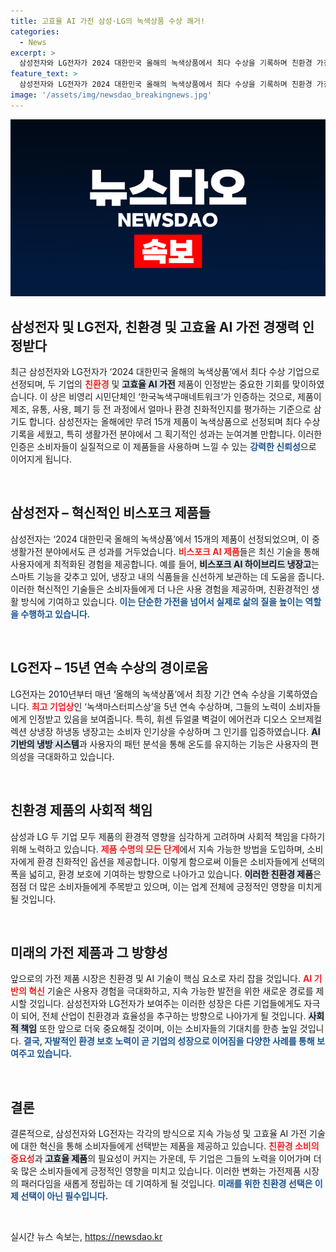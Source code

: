 ```yaml
---
title: 고효율 AI 가전 삼성·LG의 녹색상품 수상 쾌거!
categories:
  - News
excerpt: >
  삼성전자와 LG전자가 2024 대한민국 올해의 녹색상품에서 최다 수상을 기록하며 친환경 가전의 강자로 떠올랐다. 삼성전자는 15개 제품이, LG전자는 15년 연속 선정되며 지속 가능한 혁신을 입증했다. 클릭해 자세한 내용을 확인하세요!
feature_text: >
  삼성전자와 LG전자가 2024 대한민국 올해의 녹색상품에서 최다 수상을 기록하며 친환경 가전의 강자로 떠올랐다. 삼성전자는 15개 제품이, LG전자는 15년 연속 선정되며 지속 가능한 혁신을 입증했다. 클릭해 자세한 내용을 확인하세요!
image: '/assets/img/newsdao_breakingnews.jpg'
---
```


<p><img src="/assets/img/newsdao_breakingnews.jpg" alt="cryptoinkorea 속보" /></p>

<h2 data-ke-size="size26">삼성전자 및 LG전자, 친환경 및 고효율 AI 가전 경쟁력 인정받다</h2>

<p data-ke-size="size16">최근 삼성전자와 LG전자가 ‘2024 대한민국 올해의 녹색상품’에서 최다 수상 기업으로 선정되며, 두 기업의 <b><span style="color: #ee2323;">친환경</span></b> 및 <b><span style="background-color: #21538527;">고효율 AI 가전</span></b> 제품이 인정받는 중요한 기회를 맞이하였습니다. 이 상은 비영리 시민단체인 ‘한국녹색구매네트워크’가 인증하는 것으로, 제품이 제조, 유통, 사용, 폐기 등 전 과정에서 얼마나 환경 친화적인지를 평가하는 기준으로 삼기도 합니다. 삼성전자는 올해에만 무려 15개 제품이 녹색상품으로 선정되며 최다 수상 기록을 세웠고, 특히 생활가전 분야에서 그 획기적인 성과는 눈여겨볼 만합니다. 이러한 인증은 소비자들이 실질적으로 이 제품들을 사용하며 느낄 수 있는 <b><span style="color: #1a5490;">강력한 신뢰성</span></b>으로 이어지게 됩니다.</p>

<p data-ke-size="size16">&nbsp;</p>

<h2 data-ke-size="size26">삼성전자 – 혁신적인 비스포크 제품들</h2>

<p data-ke-size="size16">삼성전자는 ‘2024 대한민국 올해의 녹색상품’에서 15개의 제품이 선정되었으며, 이 중 생활가전 분야에서도 큰 성과를 거두었습니다. <b><span style="color: #ee2323;">비스포크 AI 제품</span></b>들은 최신 기술을 통해 사용자에게 최적화된 경험을 제공합니다. 예를 들어, <b><span style="background-color: #21538527;">비스포크 AI 하이브리드 냉장고</span></b>는 스마트 기능을 갖추고 있어, 냉장고 내의 식품들을 신선하게 보관하는 데 도움을 줍니다. 이러한 혁신적인 기술들은 소비자들에게 더 나은 사용 경험을 제공하며, 친환경적인 생활 방식에 기여하고 있습니다. <b><span style="color: #1a5490;">이는 단순한 가전을 넘어서 실제로 삶의 질을 높이는 역할을 수행하고 있습니다.</span></b></p>

<p data-ke-size="size16">&nbsp;</p>

<h2 data-ke-size="size26">LG전자 – 15년 연속 수상의 경이로움</h2>

<p data-ke-size="size16">LG전자는 2010년부터 매년 ‘올해의 녹색상품’에서 최장 기간 연속 수상을 기록하였습니다. <b><span style="color: #ee2323;">최고 기업상</span></b>인 ‘녹색마스터피스상’을 5년 연속 수상하며, 그들의 노력이 소비자들에게 인정받고 있음을 보여줍니다. 특히, 휘센 듀얼쿨 벽걸이 에어컨과 디오스 오브제컬렉션 상냉장 하냉동 냉장고는 소비자 인기상을 수상하며 그 인기를 입증하였습니다. <b><span style="background-color: #21538527;">AI 기반의 냉방 시스템</span></b>과 사용자의 패턴 분석을 통해 온도를 유지하는 기능은 사용자의 편의성을 극대화하고 있습니다.</p>

<p data-ke-size="size16">&nbsp;</p>

<h2 data-ke-size="size26">친환경 제품의 사회적 책임</h2>

<p data-ke-size="size16">삼성과 LG 두 기업 모두 제품의 환경적 영향을 심각하게 고려하며 사회적 책임을 다하기 위해 노력하고 있습니다. <b><span style="color: #ee2323;">제품 수명의 모든 단계</span></b>에서 지속 가능한 방법을 도입하며, 소비자에게 환경 친화적인 옵션을 제공합니다. 이렇게 함으로써 이들은 소비자들에게 선택의 폭을 넓히고, 환경 보호에 기여하는 방향으로 나아가고 있습니다. <b><span style="background-color: #21538527;">이러한 친환경 제품</span></b>은 점점 더 많은 소비자들에게 주목받고 있으며, 이는 업계 전체에 긍정적인 영향을 미치게 될 것입니다.</p>

<p data-ke-size="size16">&nbsp;</p>

<h2 data-ke-size="size26">미래의 가전 제품과 그 방향성</h2>

<p data-ke-size="size16">앞으로의 가전 제품 시장은 친환경 및 AI 기술이 핵심 요소로 자리 잡을 것입니다. <b><span style="color: #ee2323;">AI 기반의 혁신</span></b> 기술은 사용자 경험을 극대화하고, 지속 가능한 발전을 위한 새로운 경로를 제시할 것입니다. 삼성전자와 LG전자가 보여주는 이러한 성장은 다른 기업들에게도 자극이 되어, 전체 산업이 친환경과 효율성을 추구하는 방향으로 나아가게 될 것입니다. <b><span style="background-color: #21538527;">사회적 책임</span></b> 또한 앞으로 더욱 중요해질 것이며, 이는 소비자들의 기대치를 한층 높일 것입니다. <b><span style="color: #1a5490;">결국, 자발적인 환경 보호 노력이 곧 기업의 성장으로 이어짐을 다양한 사례를 통해 보여주고 있습니다.</span></b></p>

<p data-ke-size="size16">&nbsp;</p>

<h2 data-ke-size="size26">결론</h2>

<p data-ke-size="size16">결론적으로, 삼성전자와 LG전자는 각각의 방식으로 지속 가능성 및 고효율 AI 가전 기술에 대한 혁신을 통해 소비자들에게 선택받는 제품을 제공하고 있습니다. <b><span style="color: #ee2323;">친환경 소비의 중요성</span></b>과 <b><span style="background-color: #21538527;">고효율 제품</span></b>의 필요성이 커지는 가운데, 두 기업은 그들의 노력을 이어가며 더욱 많은 소비자들에게 긍정적인 영향을 미치고 있습니다. 이러한 변화는 가전제품 시장의 패러다임을 새롭게 정립하는 데 기여하게 될 것입니다. <b><span style="color: #1a5490;">미래를 위한 친환경 선택은 이제 선택이 아닌 필수입니다.</span></b></p>

<p data-ke-size="size16">&nbsp;</p>
실시간 뉴스 속보는, <a href="https://newsdao.kr" rel="dofollow">https://newsdao.kr</a>


